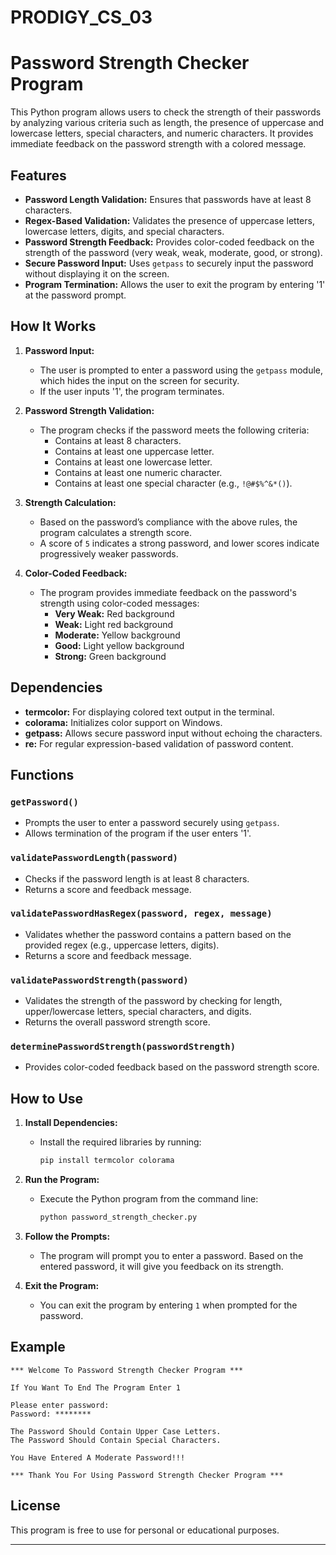 # PRODIGY_CS_03

# Password Strength Checker Program

This Python program allows users to check the strength of their passwords by analyzing various criteria such as length, the presence of uppercase and lowercase letters, special characters, and numeric characters. It provides immediate feedback on the password strength with a colored message.

## Features
- **Password Length Validation:** Ensures that passwords have at least 8 characters.
- **Regex-Based Validation:** Validates the presence of uppercase letters, lowercase letters, digits, and special characters.
- **Password Strength Feedback:** Provides color-coded feedback on the strength of the password (very weak, weak, moderate, good, or strong).
- **Secure Password Input:** Uses `getpass` to securely input the password without displaying it on the screen.
- **Program Termination:** Allows the user to exit the program by entering '1' at the password prompt.

## How It Works
1. **Password Input:** 
   - The user is prompted to enter a password using the `getpass` module, which hides the input on the screen for security.
   - If the user inputs '1', the program terminates.

2. **Password Strength Validation:**
   - The program checks if the password meets the following criteria:
     - Contains at least 8 characters.
     - Contains at least one uppercase letter.
     - Contains at least one lowercase letter.
     - Contains at least one numeric character.
     - Contains at least one special character (e.g., `!@#$%^&*()`).

3. **Strength Calculation:**
   - Based on the password’s compliance with the above rules, the program calculates a strength score.
   - A score of `5` indicates a strong password, and lower scores indicate progressively weaker passwords.

4. **Color-Coded Feedback:**
   - The program provides immediate feedback on the password's strength using color-coded messages:
     - **Very Weak:** Red background
     - **Weak:** Light red background
     - **Moderate:** Yellow background
     - **Good:** Light yellow background
     - **Strong:** Green background

## Dependencies
- **termcolor:** For displaying colored text output in the terminal.
- **colorama:** Initializes color support on Windows.
- **getpass:** Allows secure password input without echoing the characters.
- **re:** For regular expression-based validation of password content.

## Functions

### `getPassword()`
- Prompts the user to enter a password securely using `getpass`.
- Allows termination of the program if the user enters '1'.

### `validatePasswordLength(password)`
- Checks if the password length is at least 8 characters.
- Returns a score and feedback message.

### `validatePasswordHasRegex(password, regex, message)`
- Validates whether the password contains a pattern based on the provided regex (e.g., uppercase letters, digits).
- Returns a score and feedback message.

### `validatePasswordStrength(password)`
- Validates the strength of the password by checking for length, upper/lowercase letters, special characters, and digits.
- Returns the overall password strength score.

### `determinePasswordStrength(passwordStrength)`
- Provides color-coded feedback based on the password strength score.

## How to Use

1. **Install Dependencies:**
   - Install the required libraries by running:
     ```bash
     pip install termcolor colorama
     ```

2. **Run the Program:**
   - Execute the Python program from the command line:
     ```bash
     python password_strength_checker.py
     ```

3. **Follow the Prompts:**
   - The program will prompt you to enter a password. Based on the entered password, it will give you feedback on its strength.

4. **Exit the Program:**
   - You can exit the program by entering `1` when prompted for the password.

## Example

```
*** Welcome To Password Strength Checker Program ***

If You Want To End The Program Enter 1

Please enter password: 
Password: ********

The Password Should Contain Upper Case Letters.
The Password Should Contain Special Characters.

You Have Entered A Moderate Password!!!

*** Thank You For Using Password Strength Checker Program ***
```

## License
This program is free to use for personal or educational purposes.

---